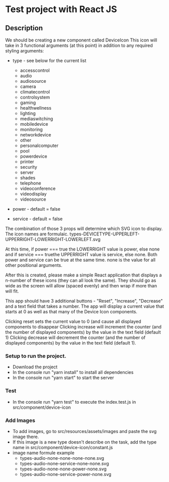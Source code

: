 # Test project with React JS

## Description 

We should be creating a new component called DeviceIcon
This icon will take in 3 functional arguments (at this point) in addition to any required styling arguments:

* type - see below for the current list
  * accesscontrol
  * audio
  * audiosource
  * camera
  * climatecontrol
  * controlsystem
  * gaming
  * healthwellness
  * lighting
  * mediaswitching
  * mobiledevice
  * monitoring
  * networkdevice
  * other
  * personalcomputer
  * pool
  * powerdevice
  * printer
  * security
  * server
  * shades
  * telephone
  * videoconference
  * videodisplay
  * videosource
  
* power - default = false
* service - default = false

The combination of those 3 props will determine which SVG icon to display. The icon names are formulaic.
types-DEVICETYPE-UPPERLEFT-UPPERRIGHT-LOWERRIGHT-LOWERLEFT.svg

At this time, if power === true the LOWERRIGHT value is power, else none and if service === truethe UPPERRIGHT value is service, else none. Both power and service can be true at the same time.
none is the value for all other positional arguments.

After this is created, please make a simple React application that displays a n-number of these icons (they can all look the same).  They should go as wide as the screen will allow (spaced evenly) and then wrap if more than will fit.
 
This app should have 3 additional buttons - "Reset", "Increase", "Decrease" and a text field that takes a number.  The app will display a current value that starts at 0 as well as that many of the Device Icon components.
 
Clicking reset sets the current value to 0 (and cause all displayed components to disappear
Clicking increase will increment the counter (and the number of displayed components) by the value in the text field (default 1)
Clicking decrease will decrement the counter (and the number of displayed components) by the value in the text field (default 1).


### Setup to run the project.
  * Download the project
  * In the console run "yarn install" to install all dependencies
  * In the console run "yarn start" to start the server
  
### Test 
  * In the console run "yarn test" to execute the index.test.js in src/component/device-icon
  
### Add Images
* To add images, go to src/resources/assets/images and paste the svg image there.
* If this image is a new type doesn't describe on the task, add the type name in src/component/device-icon/constant.js
* image name formule example
  * types-audio-none-none-none-none.svg
  * types-audio-none-service-none-none.svg
  * types-audio-none-none-power-none.svg
  * types-audio-none-service-power-none.svg
 
